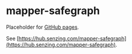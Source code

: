# mapper-safegraph

Placeholder for [GitHub pages](https://pages.github.com/).

See [https://hub.senzing.com/mapper-safegraph](https://hub.senzing.com/mapper-safegraph).
